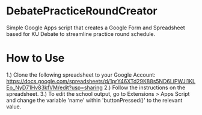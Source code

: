 # DebatePracticeRoundCreator
Simple Google Apps script that creates a Google Form and Spreadsheet based for KU Debate to streamline practice round schedule.

# How to Use
1.) Clone the following spreadsheet to your Google Account: https://docs.google.com/spreadsheets/d/1prY46XTd29K88s5ND6LiPWJl1KLEo_NyD71Hv83kfVM/edit?usp=sharing
2.) Follow the instructions on the spreadsheet.
3.) To edit the school output, go to Extensions > Apps Script and change the variable 'name' within 'buttonPressed()' to the relevant value.
